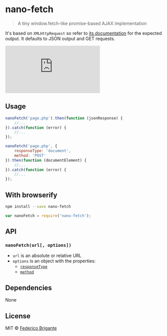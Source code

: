 # nano-fetch

> A tiny window.fetch-like promise-based AJAX implementation

It's based on `XMLHttpRequest` so refer to [its documentation](https://developer.mozilla.org/en-US/docs/Web/API/XMLHttpRequest) for the expected output. It defaults to JSON output and GET requests.

[![gzipped size](https://badges.herokuapp.com/size/github/fregante/nano-fetch/master/dist/nano-fetch.browser.js?gzip=true&label=gzipped%20size)](#readme)

## Usage

```js
nanoFetch('page.php').then(function (jsonResponse) {
	//...
}).catch(function (error) {
	//...
});
```

```js
nanoFetch('page.php', {
	responseType: 'document',
	method: 'POST'
}).then(function (documentElement) {
	//...
}).catch(function (error) {
	//...
});
```

## With browserify

```sh
npm install --save nano-fetch
```

```js
var nanoFetch = require('nano-fetch');
```

## API

### `nanoFetch(url[, options])`

- `url` is an absolute or relative URL
- `options` is an object with the properties:
  - [`responseType`](https://developer.mozilla.org/en-US/docs/Web/API/XMLHttpRequest/responseType)
  - [`method`](https://developer.mozilla.org/en-US/docs/Web/API/XMLHttpRequest#Parameters)

## Dependencies

None

## License

MIT © [Federico Brigante](https://bfred.it)
